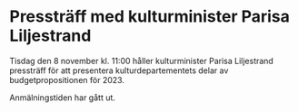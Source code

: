 # Pressträff med kulturminister Parisa Liljestrand

Tisdag den 8 november kl. 11:00 håller kulturminister Parisa Liljestrand pressträff för att presentera kulturdepartementets delar av budgetpropositionen för 2023.

Anmälningstiden har gått ut.
